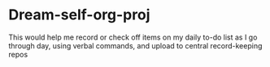 # Dream-self-org-proj
This would help me record or check off items on my daily to-do list as I go through day, using verbal commands, and upload to central record-keeping repos
